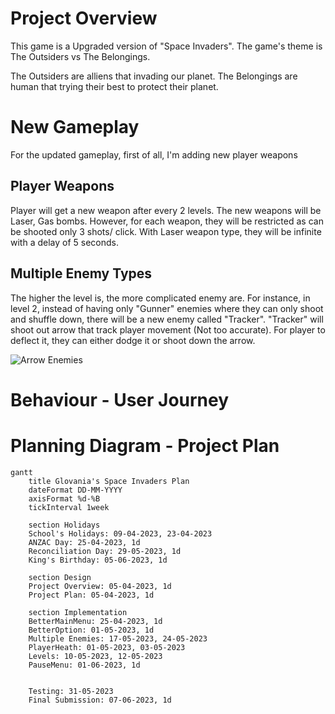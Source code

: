 # Project Overview

This game is a Upgraded version of "Space Invaders". The game's theme is The Outsiders vs The Belongings.


The Outsiders are alliens that invading our planet. The Belongings are human that trying their best to protect their planet. 


# New Gameplay

For the updated gameplay, first of all, I'm adding new player weapons


## Player Weapons

Player will get a new weapon after every 2 levels. The new weapons will be Laser, Gas bombs. However, for each weapon, they will be restricted as can be shooted only 3 shots/ click. With Laser weapon type, they will be infinite with a delay of 5 seconds.

## Multiple Enemy Types
        
The higher the level is, the more complicated enemy are. For instance, in level 2, instead of having only "Gunner" enemies where they can only shoot and shuffle down, there will be a new enemy called "Tracker". "Tracker" will shoot out arrow that track player movement (Not too accurate). For player to deflect it, they can either dodge it or shoot down the arrow.

 ![Arrow Enemies](https://www.pngkit.com/png/detail/28-284284_starfoxx-spaceship-pixel-art-spaceship-png.png)

 
# Behaviour - User Journey



# Planning Diagram - Project Plan

```mermaid
gantt
    title Glovania's Space Invaders Plan
    dateFormat DD-MM-YYYY
    axisFormat %d-%B
    tickInterval 1week

    section Holidays
    School's Holidays: 09-04-2023, 23-04-2023
    ANZAC Day: 25-04-2023, 1d
    Reconciliation Day: 29-05-2023, 1d
    King's Birthday: 05-06-2023, 1d

    section Design
    Project Overview: 05-04-2023, 1d
    Project Plan: 05-04-2023, 1d

    section Implementation
    BetterMainMenu: 25-04-2023, 1d
    BetterOption: 01-05-2023, 1d
    Multiple Enemies: 17-05-2023, 24-05-2023
    PlayerHeath: 01-05-2023, 03-05-2023
    Levels: 10-05-2023, 12-05-2023
    PauseMenu: 01-06-2023, 1d


    Testing: 31-05-2023
    Final Submission: 07-06-2023, 1d
```
